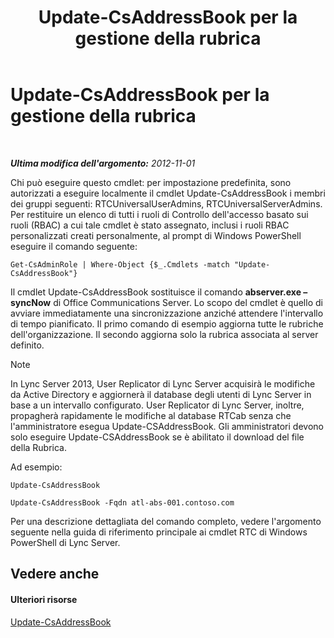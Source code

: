 ﻿---
title: Update-CsAddressBook per la gestione della rubrica
TOCTitle: Update-CsAddressBook per la gestione della rubrica
ms:assetid: 0ffd2ef8-201c-44aa-8c64-1c7b0eaa7d48
ms:mtpsurl: https://technet.microsoft.com/it-it/library/Gg429695(v=OCS.15)
ms:contentKeyID: 49299708
ms.date: 08/24/2015
mtps_version: v=OCS.15
ms.translationtype: HT
---

# Update-CsAddressBook per la gestione della rubrica

 

_**Ultima modifica dell'argomento:** 2012-11-01_

Chi può eseguire questo cmdlet: per impostazione predefinita, sono autorizzati a eseguire localmente il cmdlet Update-CsAddressBook i membri dei gruppi seguenti: RTCUniversalUserAdmins, RTCUniversalServerAdmins. Per restituire un elenco di tutti i ruoli di Controllo dell'accesso basato sui ruoli (RBAC) a cui tale cmdlet è stato assegnato, inclusi i ruoli RBAC personalizzati creati personalmente, al prompt di Windows PowerShell eseguire il comando seguente:

    Get-CsAdminRole | Where-Object {$_.Cmdlets -match "Update-CsAddressBook"}

Il cmdlet Update-CsAddressBook sostituisce il comando **abserver.exe –syncNow** di Office Communications Server. Lo scopo del cmdlet è quello di avviare immediatamente una sincronizzazione anziché attendere l'intervallo di tempo pianificato. Il primo comando di esempio aggiorna tutte le rubriche dell'organizzazione. Il secondo aggiorna solo la rubrica associata al server definito.


> [!NOTE]
> In Lync Server 2013, User Replicator di Lync Server acquisirà le modifiche da Active Directory e aggiornerà il database degli utenti di Lync Server in base a un intervallo configurato. User Replicator di Lync Server, inoltre, propagherà rapidamente le modifiche al database RTCab senza che l'amministratore esegua Update-CSAddressBook. Gli amministratori devono solo eseguire Update-CSAddressBook se è abilitato il download del file della Rubrica.



Ad esempio:

    Update-CsAddressBook

    Update-CsAddressBook -Fqdn atl-abs-001.contoso.com

Per una descrizione dettagliata del comando completo, vedere l'argomento seguente nella guida di riferimento principale ai cmdlet RTC di Windows PowerShell di Lync Server.

## Vedere anche

#### Ulteriori risorse

[Update-CsAddressBook](update-csaddressbook.md)

